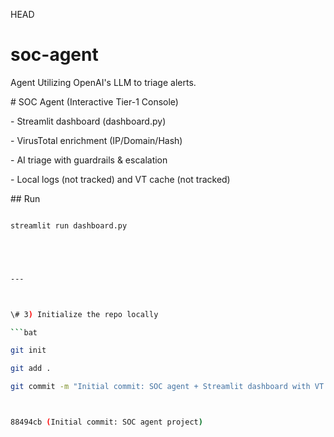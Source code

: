  HEAD
# soc-agent
Agent Utilizing OpenAI's LLM to triage alerts.

\# SOC Agent (Interactive Tier-1 Console)



\- Streamlit dashboard (dashboard.py)

\- VirusTotal enrichment (IP/Domain/Hash)

\- AI triage with guardrails \& escalation

\- Local logs (not tracked) and VT cache (not tracked)



\## Run

```bash

streamlit run dashboard.py





---



\# 3) Initialize the repo locally

```bat

git init

git add .

git commit -m "Initial commit: SOC agent + Streamlit dashboard with VT enrichment"



88494cb (Initial commit: SOC agent project)
